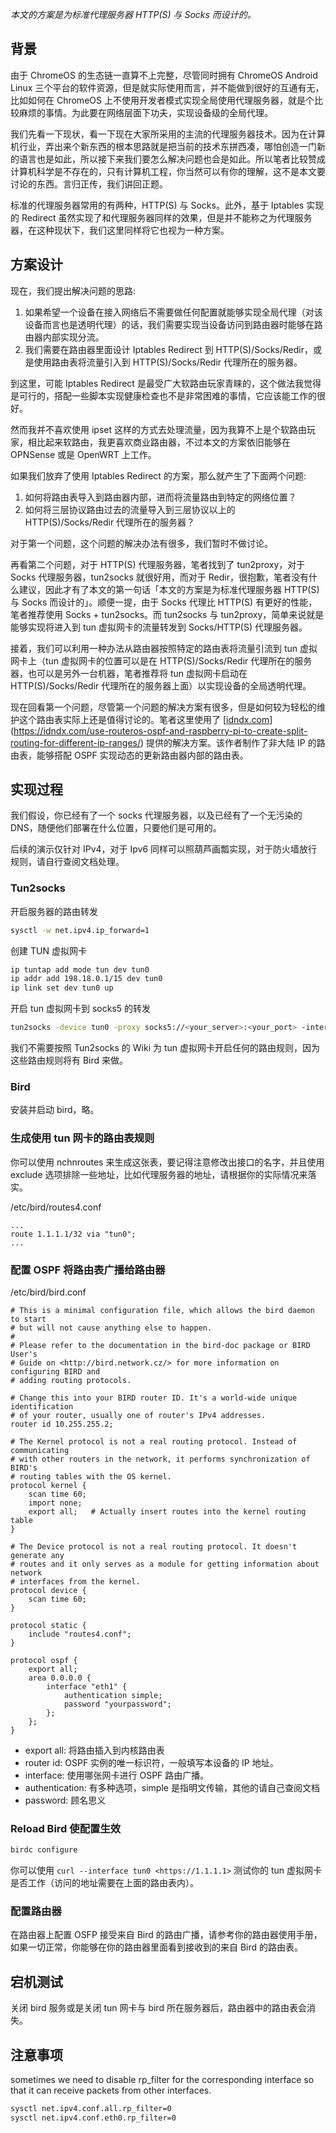 *本文的方案是为标准代理服务器 HTTP(S) 与 Socks 而设计的。*

## 背景

由于 ChromeOS 的生态链一直算不上完整，尽管同时拥有 ChromeOS Android Linux 三个平台的软件资源，但是就实际使用而言，并不能做到很好的互通有无，比如如何在 ChromeOS 上不使用开发者模式实现全局使用代理服务器，就是个比较麻烦的事情。为此要在网络层面下功夫，实现设备级的全局代理。

我们先看一下现状，看一下现在大家所采用的主流的代理服务器技术。因为在计算机行业，弄出来个新东西的根本思路就是把当前的技术东拼西凑，哪怕创造一门新的语言也是如此，所以接下来我们要怎么解决问题也会是如此。所以笔者比较赞成计算机科学是不存在的，只有计算机工程，你当然可以有你的理解，这不是本文要讨论的东西。言归正传，我们讲回正题。

标准的代理服务器常用的有两种，HTTP(S) 与 Socks。此外，基于 Iptables 实现的 Redirect 虽然实现了和代理服务器同样的效果，但是并不能称之为代理服务器，在这种现状下，我们这里同样将它也视为一种方案。

## 方案设计

现在，我们提出解决问题的思路:

1. 如果希望一个设备在接入网络后不需要做任何配置就能够实现全局代理（对该设备而言也是透明代理）的话，我们需要实现当设备访问到路由器时能够在路由器内部实现分流。
2. 我们需要在路由器里面设计 Iptables Redirect 到 HTTP(S)/Socks/Redir，或是使用路由表将流量引入到 HTTP(S)/Socks/Redir 代理所在的服务器。

到这里，可能 Iptables Redirect 是最受广大软路由玩家青睐的，这个做法我觉得是可行的，搭配一些脚本实现健康检查也不是非常困难的事情，它应该能工作的很好。

然而我并不喜欢使用 ipset 这样的方式去处理流量，因为我算不上是个软路由玩家，相比起来软路由，我更喜欢商业路由器，不过本文的方案依旧能够在 OPNSense 或是 OpenWRT 上工作。

如果我们放弃了使用 Iptables Redirect 的方案，那么就产生了下面两个问题:

1. 如何将路由表导入到路由器内部，进而将流量路由到特定的网络位置？
2. 如何将三层协议路由过去的流量导入到三层协议以上的 HTTP(S)/Socks/Redir 代理所在的服务器？

对于第一个问题，这个问题的解决办法有很多，我们暂时不做讨论。

再看第二个问题，对于 HTTP(S) 代理服务器，笔者找到了 tun2proxy，对于 Socks 代理服务器，tun2socks 就很好用，而对于 Redir，很抱歉，笔者没有什么建议，因此才有了本文的第一句话「本文的方案是为标准代理服务器 HTTP(S) 与 Socks 而设计的」。顺便一提，由于 Socks 代理比 HTTP(S) 有更好的性能，笔者推荐使用 Socks + tun2socks。而 tun2socks 与 tun2proxy，简单来说就是能够实现将进入到 tun 虚拟网卡的流量转发到 Socks/HTTP(S) 代理服务器。

接着，我们可以利用一种办法从路由器按照特定的路由表将流量引流到 tun 虚拟网卡上（tun 虚拟网卡的位置可以是在 HTTP(S)/Socks/Redir 代理所在的服务器，也可以是另外一台机器，笔者推荐将 tun 虚拟网卡启动在 HTTP(S)/Socks/Redir 代理所在的服务器上面）以实现设备的全局透明代理。

现在回看第一个问题，尽管第一个问题的解决方案有很多，但是如何较为轻松的维护这个路由表实际上还是值得讨论的。笔者这里使用了 [[idndx.com](https://idndx.com/use-routeros-ospf-and-raspberry-pi-to-create-split-routing-for-different-ip-ranges/)](https://idndx.com/use-routeros-ospf-and-raspberry-pi-to-create-split-routing-for-different-ip-ranges/) 提供的解决方案。该作者制作了非大陆 IP 的路由表，能够搭配 OSPF 实现动态的更新路由器内部的路由表。

## 实现过程

我们假设，你已经有了一个 socks 代理服务器，以及已经有了一个无污染的 DNS，随便他们部署在什么位置，只要他们是可用的。

后续的演示仅针对 IPv4，对于 Ipv6 同样可以照葫芦画瓢实现，对于防火墙放行规则，请自行查阅文档处理。

### Tun2socks

开启服务器的路由转发

```bash
sysctl -w net.ipv4.ip_forward=1
```

创建 TUN 虚拟网卡

```bash
ip tuntap add mode tun dev tun0
ip addr add 198.18.0.1/15 dev tun0
ip link set dev tun0 up
```

开启 tun 虚拟网卡到 socks5 的转发

```bash
tun2socks -device tun0 -proxy socks5://<your_server>:<your_port> -interface eth0
```

我们不需要按照 Tun2socks 的 Wiki 为 tun 虚拟网卡开启任何的路由规则，因为这些路由规则将有 Bird 来做。

### Bird

安装并启动 bird，略。

### 生成使用 tun 网卡的路由表规则

你可以使用 nchnroutes 来生成这张表，要记得注意修改出接口的名字，并且使用 exclude 选项排除一些地址，比如代理服务器的地址，请根据你的实际情况来落实。

/etc/bird/routes4.conf

```
...
route 1.1.1.1/32 via "tun0";
...
```

### 配置 OSPF 将路由表广播给路由器

/etc/bird/bird.conf

```
# This is a minimal configuration file, which allows the bird daemon to start
# but will not cause anything else to happen.
#
# Please refer to the documentation in the bird-doc package or BIRD User's
# Guide on <http://bird.network.cz/> for more information on configuring BIRD and
# adding routing protocols.

# Change this into your BIRD router ID. It's a world-wide unique identification
# of your router, usually one of router's IPv4 addresses.
router id 10.255.255.2;

# The Kernel protocol is not a real routing protocol. Instead of communicating
# with other routers in the network, it performs synchronization of BIRD's
# routing tables with the OS kernel.
protocol kernel {
	scan time 60;
	import none;
	export all;   # Actually insert routes into the kernel routing table
}

# The Device protocol is not a real routing protocol. It doesn't generate any
# routes and it only serves as a module for getting information about network
# interfaces from the kernel.
protocol device {
	scan time 60;
}

protocol static {
	include "routes4.conf";
}

protocol ospf {
	export all;
	area 0.0.0.0 {
		interface "eth1" {
			authentication simple;
			password "yourpassword";
		};
	};
}
```

- export all: 将路由插入到内核路由表
- router id: OSPF 实例的唯一标识符，一般填写本设备的 IP 地址。
- interface: 使用哪张网卡进行 OSPF 路由广播。
- authentication: 有多种选项，simple 是指明文传输，其他的请自己查阅文档
- password: 顾名思义

### Reload Bird 使配置生效

```bash
birdc configure
```

你可以使用 `curl --interface tun0 <https://1.1.1.1>` 测试你的 tun 虚拟网卡是否工作（访问的地址需要在上面的路由表内）。

### 配置路由器

在路由器上配置 OSFP 接受来自 Bird 的路由广播，请参考你的路由器使用手册，如果一切正常，你能够在你的路由器里面看到接收到的来自 Bird 的路由表。

## 宕机测试

关闭 bird 服务或是关闭 tun 网卡与 bird 所在服务器后，路由器中的路由表会消失。

## 注意事项

sometimes we need to disable rp_filter for the corresponding interface so that it can receive packets from other interfaces.

```bash
sysctl net.ipv4.conf.all.rp_filter=0
sysctl net.ipv4.conf.eth0.rp_filter=0
```